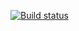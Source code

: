 [![Build status](https://ci.appveyor.com/api/projects/status/5inli0oobqymgv5o?svg=true)](https://ci.appveyor.com/project/MariaD04/ajshomework-4-1)